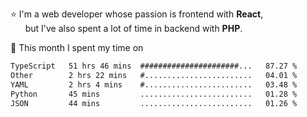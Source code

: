 ⭐ I'm a web developer whose passion is frontend with <b>React</b>,<br/>
&nbsp; &nbsp; &nbsp; but I've also spent a lot of time in backend with <b>PHP</b>.

📅 This month I spent my time on

<!--START_SECTION:waka-->

```txt
TypeScript   51 hrs 46 mins  ######################...   87.27 %
Other        2 hrs 22 mins   #........................   04.01 %
YAML         2 hrs 4 mins    #........................   03.48 %
Python       45 mins         .........................   01.28 %
JSON         44 mins         .........................   01.26 %
```

<!--END_SECTION:waka-->
